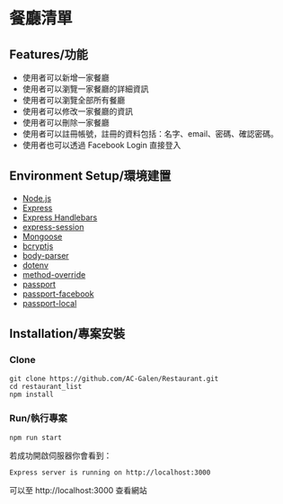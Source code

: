 # 餐廳清單

## Features/功能
* 使用者可以新增一家餐廳
* 使用者可以瀏覽一家餐廳的詳細資訊
* 使用者可以瀏覽全部所有餐廳
* 使用者可以修改一家餐廳的資訊
* 使用者可以刪除一家餐廳
* 使用者可以註冊帳號，註冊的資料包括：名字、email、密碼、確認密碼。
* 使用者也可以透過 Facebook Login 直接登入

## Environment Setup/環境建置
* [Node.js](https://nodejs.org/en/)
* [Express](https://expressjs.com/)
* [Express Handlebars](https://www.npmjs.com/package/express-handlebars)
* [express-session](https://www.npmjs.com/package/express-session#resave)
* [Mongoose](https://mongoosejs.com/)
* [bcryptjs](https://www.npmjs.com/package/bcrypt)
* [body-parser](https://www.npmjs.com/package/body-parser)
* [dotenv](https://www.npmjs.com/package/dotenv)
* [method-override](https://www.npmjs.com/package/method-override)
* [passport](https://www.npmjs.com/package/passport)
* [passport-facebook](http://www.passportjs.org/packages/passport-facebook/)
* [passport-local](http://www.passportjs.org/packages/passport-local/)


## Installation/專案安裝
### Clone
```
git clone https://github.com/AC-Galen/Restaurant.git
cd restaurant_list
npm install
```

### Run/執行專案
```
npm run start
```
若成功開啟伺服器你會看到：
```
Express server is running on http://localhost:3000
```
可以至 http://localhost:3000 查看網站
